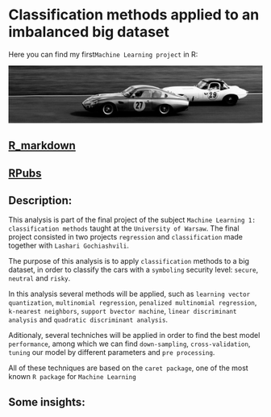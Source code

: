 # Classification methods applied to an imbalanced big dataset

Here you can find my first`Machine Learning project` in R:

![alt text](https://github.com/lajobu/Machine_learning_R_cars/blob/master/cars.jpeg)

## [R_markdown](https://github.com/lajobu/Machine_learning_R_cars/blob/master/ML_Classification.Rmd)
## [RPubs](https://rpubs.com/Lajobu/ML_classification)


## Description: 

This analysis is part of the final project of the subject `Machine Learning 1: classification methods` taught at the `University of Warsaw`. The final project consisted in two projects `regression` and `classification` made together with `Lashari Gochiashvili`. 

The purpose of this analysis is to apply `classification` methods to a big dataset, in order to classify the cars with a `symboling` security level: `secure`, `neutral` and `risky`.

In this analysis several methods will be applied, such as `learning vector quantization`, `multinomial regression`, `penalized multinomial regression`, `k-nearest neighbors`, `support bvector machine`, `linear discriminant analysis` and `quadratic discriminant analysis`. 

Aditionaly, several techniches will be applied in order to find the best model `performance`, among which we can find `down-sampling`, `cross-validation`, `tuning` our model by different parameters and `pre processing`.

All of these techniques are based on the `caret package`, one of the most known `R package` for `Machine Learning`

## Some insights:


